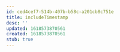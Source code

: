 ```yaml
---
id: ced4cef7-514b-407b-b58c-a201cb8c751e
title: includeTimestamp
desc: ''
updated: 1618573870561
created: 1618573870561
stub: true
---
```


